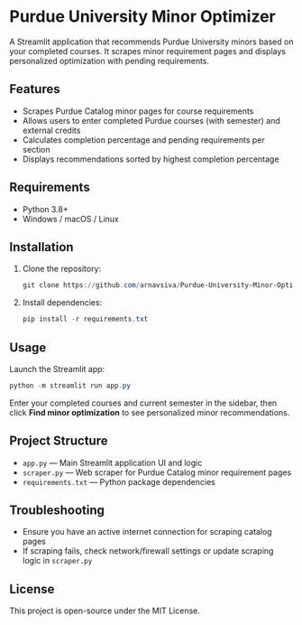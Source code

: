 # Purdue University Minor Optimizer

A Streamlit application that recommends Purdue University minors based on your completed courses. It scrapes minor requirement pages and displays personalized optimization with pending requirements.

## Features

- Scrapes Purdue Catalog minor pages for course requirements
- Allows users to enter completed Purdue courses (with semester) and external credits
- Calculates completion percentage and pending requirements per section
- Displays recommendations sorted by highest completion percentage

## Requirements

- Python 3.8+
- Windows / macOS / Linux

## Installation

1. Clone the repository:
   ```powershell
   git clone https://github.com/arnavsiva/Purdue-University-Minor-Optimizer.git
   ```

2. Install dependencies:
   ```powershell
   pip install -r requirements.txt
   ```

## Usage

Launch the Streamlit app:
```powershell
python -m streamlit run app.py
```

Enter your completed courses and current semester in the sidebar, then click **Find minor optimization** to see personalized minor recommendations.

## Project Structure

- `app.py` — Main Streamlit application UI and logic
- `scraper.py` — Web scraper for Purdue Catalog minor requirement pages
- `requirements.txt` — Python package dependencies

## Troubleshooting

- Ensure you have an active internet connection for scraping catalog pages
- If scraping fails, check network/firewall settings or update scraping logic in `scraper.py`

## License

This project is open-source under the MIT License.
